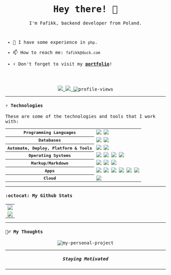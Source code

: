 <samp>
<p align="center">
  <h1 align="center">Hey there! 👋  </h1>
</p>

<p align="center">I'm Fafikk, backend developer from Poland.</p>

<br>

- 🔭 I have some experience in `php`.
  
- 📫 How to reach me: `fafikk@duck.com`
  
- ⚡ Don't forget to visit my **[portfolio](https://fafik.xyz)**!

<br><br>

<p align="center">
  <a href="https://github.com/Fafikk" target="_blank">
    <img src="https://img.shields.io/github/followers/shravan20?label=Follow%20Me&style=social"/>
  </a>
  
  <a href="https://fafik.xyz/" target="_blank">
    <img src="https://img.shields.io/badge/check-portfolio-pink?style=flat-square&logo=jupyter&logoColor=red"/>
  </a>

  <img src="https://komarev.com/ghpvc/?username=Fafikk&label=Profile+Views" alt="profile-views">
</p>

---

#### ⚡ Technologies

These are some of the technologies and tools that I work with:

<table style="width:100%" align="center">
 <tr>
    <th>Programming Languages</th>
    <td> 
      <img src="https://img.shields.io/badge/-JavaScript-black?style=flat-square&logo=javascript" />
      <img src="https://img.shields.io/badge/-PHP-787CB5?style=flat-square&logo=PHP&logoColor=black" />
   </td>
  </tr>
  <tr>
    <th>Databases</th>
    <td>
      <img src="https://img.shields.io/badge/-MySQL-4479A1?style=flat-square&logo=mysql&logoColor=white" />
      <img src="https://img.shields.io/badge/MariaDB-003545?style=flat-square&logo=mariadb&logoColor=white" />
    </td>
  </tr>
  <tr>
    <th>Automate, Deploy, Platform & Tools</th>
    <td>
      <img src="https://img.shields.io/badge/-Git-black?style=flat-square&logo=git" /> 
      <img src="https://img.shields.io/badge/-GitHub-181717?style=flat-square&logo=github" />
    </td>
  </tr>
  <tr>
  <tr>
    <th>Operating Systems</th>
    <td>
      <img src="https://img.shields.io/badge/Linux-FCC624?style=flat-square&logo=linux&logoColor=black" />
      <img src="https://img.shields.io/badge/Windows-0078D6?style=flat-square&logo=windows&logoColor=white" />
      <img src="https://img.shields.io/badge/Debian-A81D33?style=flat-square&logo=debian&logoColor=white" />
      <img src="https://img.shields.io/badge/Ubuntu-E95420?style=flat-square&logo=ubuntu&logoColor=white" />
    </td>
  </tr>
  <tr>
    <th>Markup/Markdown</th>
    <td>
      <img src="https://img.shields.io/badge/-HTML5-E34F26?style=flat-square&logo=html5&logoColor=white" />
      <img src="https://img.shields.io/badge/Markdown-%23000000.svg?&style=flat-square&logo=markdown&logoColor=white" />
      <img src="https://img.shields.io/badge/-CSS3-1572B6?style=flat-square&logo=css3" />
    </td>
  </tr>
    <tr>
    <th>Apps</th>
    <td>
      <img src="https://img.shields.io/badge/Joplin-1071D3?style=flat-square&logo=joplin&logoColor=white" />
      <img src="https://img.shields.io/badge/Nextcloud-0082C9?style=flat-square&logo=Nextcloud&logoColor=white" />
      <img src="https://img.shields.io/badge/Brave-FF1B2D?style=flat-square&logo=Brave&logoColor=white" />
      <img src="https://img.shields.io/badge/Visual_Studio_Code-0078D4?style=flat-square&logo=visual%20studio%20code&logoColor=white" />
      <img src="https://img.shields.io/badge/Discord-7289DA?style=flat-square&logo=discord&logoColor=white" />
      <img src="	https://img.shields.io/badge/Spotify-1ED760?style=flat-square&logo=spotify&logoColor=white" />
    </td>
  </tr>
  <tr>
    <th>Cloud</th>
    <td>
      <img src="https://img.shields.io/badge/Cloudflare-F38020?style=flat-square&logo=Cloudflare&logoColor=white" />
    </td>
  </tr>
 
  
</table>

---

#### :octocat:  My Github Stats

<table align="center">
  <tr>
    <td align="center">
      <a href="https://github.com/Fafikk">
        <img src="https://github-readme-stats.vercel.app/api/top-langs/?username=Fafikk&layout=compact&theme=algolia#version3" />
      </a>
    </td>
  </tr>
  <tr>
    <td align="center">
      <a href="https://github.com/Fafikk">
        <img src="https://github-readme-streak-stats.herokuapp.com/?user=Fafikk&theme=algolia#version3" />
      </a>
    </td>
  </tr>
</table>


---

#### :lotus_position_man: My Thoughts

<p align="center">
  <img src="https://github-readme-quotes-bay.vercel.app/quote?&theme=algolia&quotesUrl=https://gist.githubusercontent.com/Fafikk/3675eec603b22134e185e50e6fa3ef72/raw/911d1ea7f320cfb6d8826ef5ad24ab9975772d3d/quotes.json" alt="my-personal-project"/>
</p>


---

<p align="center">
  <h5 align="center"> Staying Motivated </h5>
</p>
</p>

---

</samp>
